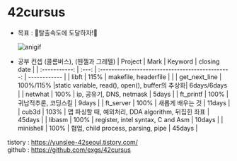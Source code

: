 # 42cursus

- 목표 : 🚀탈출속도에 도달하자!🚀 

  ![anigif](https://user-images.githubusercontent.com/56223639/106367032-31a9a880-6383-11eb-99cb-392da0e57285.gif)

- 공부 컨셉 (콜롬버스), (헨젤과 그레텔)
  |    Project    | Mark  |                     Keyword                      | closing date |
  | :-----------: | :---: | :----------------------------------------------: | ------------ |
  |     libft     | 115%  |               makefile, headerfile               |              |
  | get_next_line | 100%/115% |static variable, read(), open(), buffer의 추상화| 6days/6days |
  |    netwhat    | 100%  |             ip, 공유기, DNS, netmask               | 5days |
  |   ft_printf   | 100%  |              귀납적추론, 코딩스킬                     | 9days |
  |   ft_server   | 100% | 새롭게 배우는 것 | 11days |
  |     cub3d     | 103% | 맵 파싱할 때, 예외처리, DDA algorithm, 뒤집힌 좌표 | 45days |
  |    libasm     | 100% | register, intel syntax,  C and Asm | 10days |
  | minishell | 100% | 협업, child process, parsing, pipe | 45days |

tistory : https://yunslee-42seoul.tistory.com/  
github : https://github.com/exgs/42cursus